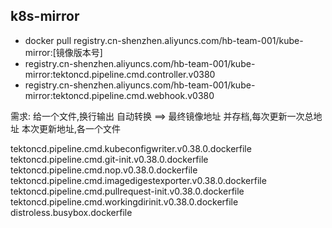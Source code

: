 
## k8s-mirror



- docker pull registry.cn-shenzhen.aliyuncs.com/hb-team-001/kube-mirror:[镜像版本号]
- registry.cn-shenzhen.aliyuncs.com/hb-team-001/kube-mirror:tektoncd.pipeline.cmd.controller.v0380
- registry.cn-shenzhen.aliyuncs.com/hb-team-001/kube-mirror:tektoncd.pipeline.cmd.webhook.v0380


需求:
给一个文件,换行输出
自动转换
==> 最终镜像地址
并存档,每次更新一次总地址
本次更新地址,各一个文件




tektoncd.pipeline.cmd.kubeconfigwriter.v0.38.0.dockerfile
tektoncd.pipeline.cmd.git-init.v0.38.0.dockerfile
tektoncd.pipeline.cmd.nop.v0.38.0.dockerfile
tektoncd.pipeline.cmd.imagedigestexporter.v0.38.0.dockerfile
tektoncd.pipeline.cmd.pullrequest-init.v0.38.0.dockerfile
tektoncd.pipeline.cmd.workingdirinit.v0.38.0.dockerfile
distroless.busybox.dockerfile